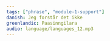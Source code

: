 ```yaml
---
tags: ["phrase", "module-1-support"]
danish: Jeg forstår det ikke
greenlandic: Paasinngilara
audio: language/languages_12.mp3
---
```

